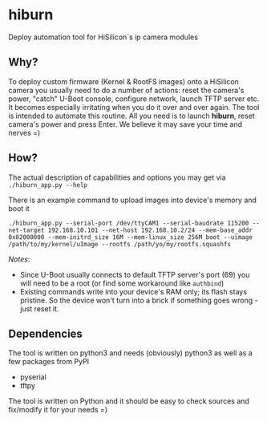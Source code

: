 # hiburn
Deploy automation tool for HiSilicon`s ip camera modules

## Why?
To deploy custom firmware (Kernel & RootFS images) onto a HiSilicon camera you usually need to do a number of actions: reset the camera's power, "catch" U-Boot console, configure network, launch TFTP server etc. It becomes especially irritating when you do it over and over again.
The tool is intended to automate this routine. All you need is to launch **hiburn**, reset camera's power and press Enter. We believe it may save your time and nerves =)


## How?
The actual description of capabilities and options you may get via `./hiburn_app.py --help`

There is an example command to upload images into device's memory and boot it  

`./hiburn_app.py --serial-port /dev/ttyCAM1 --serial-baudrate 115200 --net-target 192.168.10.101 --net-host 192.168.10.2/24 --mem-base_addr 0x82000000 --mem-initrd_size 16M --mem-linux_size 256M boot --uimage /path/to/my/kernel/uImage --rootfs /path/yo/my/rootfs.squashfs`

*Notes*:
- Since U-Boot usually connects to default TFTP server's port (69) you will need to be a root (or find some workaround like `authbind`)
- Existing commands write into your device's RAM only; its flash stays pristine. So the device won't turn into a brick if something goes wrong - just reset it.

## Dependencies
The tool is written on python3 and needs (obviously) python3 as well as a few packages from PyPI
* pyserial
* tftpy

The tool is written on Python and it should be easy to check sources and fix/modify it for your needs =)
